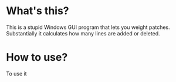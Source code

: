 What's this?
====================
This is a stupid Windows GUI program that lets you weight patches.
Substantially it calculates how many lines are added or deleted.

How to use?
====================
To use it